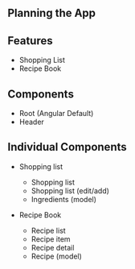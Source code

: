 ## Planning the App

## Features
- Shopping List
- Recipe Book

## Components
- Root (Angular Default)
- Header

## Individual Components
- Shopping list
    - Shopping list
    - Shopping list (edit/add)
    - Ingredients (model)

- Recipe Book
    - Recipe list
    - Recipe item
    - Recipe detail
    - Recipe (model)

